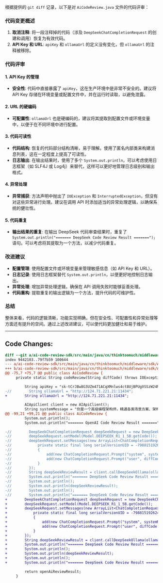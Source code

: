 根据提供的 `git diff` 记录，以下是对 `AiCodeReview.java` 文件的代码评审：

### 代码变更概述
1. **取消注释**: 将一段注释掉的代码（涉及 `DeepSeekChatCompletionRequest` 的创建和调用）恢复为有效代码。
2. **API Key 和 URL**: `apiKey` 和 `ollamaUrl` 的定义没有变化，但 `ollamaUrl` 的注释被移除。

### 代码评审

#### 1. API Key 的管理
- **安全性**: 代码中直接暴露了 `apiKey`，这在生产环境中是非常不安全的。建议将 API Key 存储在环境变量或配置文件中，并在运行时读取，以避免泄露。
  
#### 2. URL 的硬编码
- **可配置性**: `ollamaUrl` 也是硬编码的，建议将其提取到配置文件或环境变量中，以便于在不同环境中进行配置。

#### 3. 代码可读性
- **代码结构**: 恢复的代码部分结构清晰，易于理解。使用了匿名内部类来构建消息列表，这在一定程度上提高了可读性。
- **日志输出**: 在输出结果时，使用了多个 `System.out.println`，可以考虑使用日志框架（如 SLF4J 或 Log4j）来替代，这样可以更好地管理日志级别和输出格式。

#### 4. 异常处理
- **异常捕获**: 方法声明中抛出了 `IOException` 和 `InterruptedException`，但没有对这些异常进行处理。建议在调用 API 时添加适当的异常处理逻辑，以确保系统的健壮性。

#### 5. 代码重复
- **输出结果的重复**: 在输出 DeepSeek 代码审查结果时，重复了 `System.out.println("======= DeepSeek Code Review Result =======");` 语句。可以考虑将其提取为一个方法，以减少代码重复。

### 改进建议
- **配置管理**: 使用配置文件或环境变量来管理敏感信息（如 API Key 和 URL）。
- **日志记录**: 使用日志框架替代 `System.out.println`，以便更好地控制日志输出。
- **异常处理**: 增加异常处理逻辑，确保在 API 调用失败时能够妥善处理。
- **代码重构**: 提取重复的输出逻辑为一个方法，提升代码的可维护性。

### 总结
整体来看，代码的逻辑清晰，功能实现明确，但在安全性、可配置性和异常处理等方面还有提升的空间。通过上述改进建议，可以使代码更加健壮和易于维护。

---

## Code Changes:
```diff
diff --git a/ai-code-review-sdk/src/main/java/cn/thinktoomuch/middleware/sdk/AiCodeReview.java b/ai-code-review-sdk/src/main/java/cn/thinktoomuch/middleware/sdk/AiCodeReview.java
index 9442103..79f7b59 100644
--- a/ai-code-review-sdk/src/main/java/cn/thinktoomuch/middleware/sdk/AiCodeReview.java
+++ b/ai-code-review-sdk/src/main/java/cn/thinktoomuch/middleware/sdk/AiCodeReview.java
@@ -75,7 +75,7 @@ public class AiCodeReview {
     private static String codeReview(String diffCode) throws IOException, InterruptedException {
 
         String apiKey = "sk-tCrJBw8G3UZm471ACqXMnlws4ct8UjBPUgXSSzW24M9CzYHq";
-//        String ollamaUrl = "http://124.71.221.21:11434";
+        String ollamaUrl = "http://124.71.221.21:11434";
 
         AIApiClient client = new AIApiClient();
         String systemMessage = "你是一个高级编程架构师，精通各类场景方案、架构设计和编程语言请，请您根据git diff记录，对代码做出评审。代码如下:";
@@ -99,21 +99,21 @@ public class AiCodeReview {
         System.out.println();
         System.out.println("======= OpenAI Code Review Result =======" );
 
-//        DeepSeekChatCompletionRequest deepSeekRequest = new DeepSeekChatCompletionRequest();
-//        deepSeekRequest.setModel(Model.DEEPSEEK_R1_1_5B.getCode());
-//        deepSeekRequest.setMessages(new ArrayList<ChatCompletionRequest.Prompt>() {
-//            private static final long serialVersionUID = -7988151926241837899L;
-//            {
-//                add(new ChatCompletionRequest.Prompt("system", systemMessage));
-//                add(new ChatCompletionRequest.Prompt("user", diffCode.toString()));
-//            }
-//        });
-//        String deepSeekReviewResult = client.callDeepSeekOllama(ollamaUrl, deepSeekRequest);
-//        System.out.println("======= DeepSeek Code Review Result =======");
-//        System.out.println();
-//        System.out.println(deepSeekReviewResult);
-//        System.out.println();
-//        System.out.println("======= DeepSeek Code Review Result =======");
+        DeepSeekChatCompletionRequest deepSeekRequest = new DeepSeekChatCompletionRequest();
+        deepSeekRequest.setModel(Model.DEEPSEEK_R1_1_5B.getCode());
+        deepSeekRequest.setMessages(new ArrayList<ChatCompletionRequest.Prompt>() {
+            private static final long serialVersionUID = -7988151926241837899L;
+            {
+                add(new ChatCompletionRequest.Prompt("system", systemMessage));
+                add(new ChatCompletionRequest.Prompt("user", diffCode.toString()));
+            }
+        });
+        String deepSeekReviewResult = client.callDeepSeekOllama(ollamaUrl, deepSeekRequest);
+        System.out.println("======= DeepSeek Code Review Result =======");
+        System.out.println();
+        System.out.println(deepSeekReviewResult);
+        System.out.println();
+        System.out.println("======= DeepSeek Code Review Result =======");
 
         return openAiReviewResult;
     }
```
